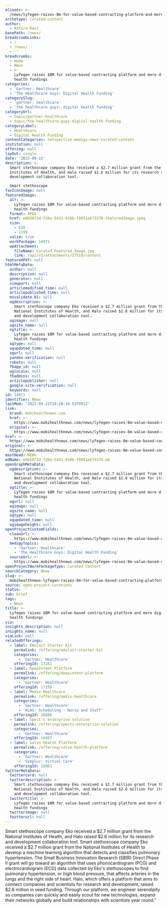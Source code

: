 ```yaml
---
aliases: >-
  /news/lyfegen-raises-8m-for-value-based-contracting-platform-and-more-digital-health-fundings
archetype: curated-content
author:
  - Athira Ravi
basePath: /news/
breadcrumbLinks:
  - /
  - /news/
  - ''
breadcrumbs:
  - Home
  - News
  - >-
    Lyfegen raises $8M for value-based contracting platform and more digital
    health fundings
categories:
  - 'Gartner: Healthcare'
  - 'The Healthcare Guys: Digital Health Funding'
categorySlug:
  - 'gartner: healthcare'
  - 'the healthcare guys: digital health funding'
categoryUrl:
  - topic/gartner-healthcare
  - topic/the-healthcare-guys-digital-health-funding
categoryLabel:
  - Healthcare
  - Digital Health Funding
contentCategories: netspective-medigy-news-curated-content
institution: null
offering: null
layOut: single
date: '2022-09-22'
description: >-
  Smart stethoscope company Eko received a $2.7 million grant from the National
  Institutes of Health, and Halo raised $2.6 million for its research and
  development collaboration tool.

  Smart stethoscope 
favIconImage: null
featuredImage:
  alt: >-
    Lyfegen raises $8M for value-based contracting platform and more digital
    health fundings
  format: JPEG
  href: e6b5873d-f26e-5431-910b-f8051e673378-featuredImage.jpeg
  size:
    - 630
    - 1199
  valid: true
  workPackage: 14971
  wpAttachment:
    fileName: Curated_Featured_Image.jpg
    link: /api/v3/attachments/27510/content
featuredPdf: null
htmlMetaData:
  author: null
  description: null
  generator: null
  viewport: null
  articlemodified_time: null
  articlepublished_time: null
  msvalidate.01: null
  ogdescription: >-
    Smart stethoscope company Eko received a $2.7 million grant from the
    National Institutes of Health, and Halo raised $2.6 million for its research
    and development collaboration tool.
  ogimage: null
  ogsite_name: null
  ogtitle: >-
    Lyfegen raises $8M for value-based contracting platform and more digital
    health fundings
  ogtype: null
  ogupdated_time: null
  ogurl: null
  yandex-verification: null
  robots: null
  fbapp_id: null
  oglocale: null
  fbadmins: null
  articlepublisher: null
  google-site-verification: null
  keywords: null
id: 14971
identifier: News
lastMod: '2022-09-22T19:28:10.537991Z'
link:
  brand: mobihealthnews.com
  href: >-
    https://www.mobihealthnews.com/news/lyfegen-raises-8m-value-based-contracting-platform-and-more-digital-health-fundings
  original: >-
    https://www.mobihealthnews.com/news/lyfegen-raises-8m-value-based-contracting-platform-and-more-digital-health-fundings
href: >-
  https://www.mobihealthnews.com/news/lyfegen-raises-8m-value-based-contracting-platform-and-more-digital-health-fundings
original: >-
  https://www.mobihealthnews.com/news/lyfegen-raises-8m-value-based-contracting-platform-and-more-digital-health-fundings
mastHead: NEWS
mdName: e6b5873d-f26e-5431-910b-f8051e673378.md
openGraphMetaData:
  ogdescription: >-
    Smart stethoscope company Eko received a $2.7 million grant from the
    National Institutes of Health, and Halo raised $2.6 million for its research
    and development collaboration tool.
  ogtitle: >-
    Lyfegen raises $8M for value-based contracting platform and more digital
    health fundings
  ogurl: null
  ogimage: null
  ogsite_name: null
  ogtype: null
  ogupdated_time: null
  ogimageheight: null
openProjectCustomFields:
  cleanUrl: >-
    https://www.mobihealthnews.com/news/lyfegen-raises-8m-value-based-contracting-platform-and-more-digital-health-fundings
  medigyTopics:
    - 'Gartner: Healthcare'
    - 'The Healthcare Guys: Digital Health Funding'
  sourceUrl: >-
    https://www.mobihealthnews.com/news/lyfegen-raises-8m-value-based-contracting-platform-and-more-digital-health-fundings
openProjectWorkPackageType: Curated Content
searchCategory: News
slug: >-
  mobihealthnews-lyfegen-raises-8m-for-value-based-contracting-platform-and-more-digital-health-fundings
source: open-project-curations
status: ''
sub: brief
tags:
  - News
title: >-
  Lyfegen raises $8M for value-based contracting platform and more digital
  health fundings
via: ' '
insights_description: null
insights_name: null
viaLink: null
relatedOfferings:
  - label: Emulait Starter Kit
    permalink: /offering/emulait-starter-kit
    categories:
      - 'Gartner: Healthcare'
    offeringId: 17281
  - label: DeepIntent Platform
    permalink: /offering/deepintent-platform
    categories:
      - 'Gartner: Healthcare'
    offeringId: 17259
  - label: Medix Healthcare
    permalink: /offering/medix-healthcare
    categories:
      - 'Gartner: Healthcare'
      - 'KLAS: Scheduling - Nurse and Staff'
    offeringId: 16888
  - label: Spect's enterprise solution
    permalink: /offering/spects-enterprise-solution
    categories:
      - 'Gartner: Healthcare'
    offeringId: 16087
  - label: Salvo Health Platform
    permalink: /offering/salvo-health-platform
    categories:
      - 'Gartner: Healthcare'
      - 'Symplur: Virtual Care'
    offeringId: 16063
twitterMetaData:
  twittercard: null
  twitterdescription: >-
    Smart stethoscope company Eko received a $2.7 million grant from the
    National Institutes of Health, and Halo raised $2.6 million for its research
    and development collaboration tool.
  twittertitle: >-
    Lyfegen raises $8M for value-based contracting platform and more digital
    health fundings
  twitterimage: null
  twitterurl: null
---
```

<p>Smart stethoscope company Eko received a $2.7 million grant from the National Institutes of Health, and Halo raised $2.6 million for its research and development collaboration tool.
Smart stethoscope company Eko received a $2.7 million grant from the National Institutes of Health to develop a machine learning algorithm that detects and classifies pulmonary hypertension. The Small Business Innovation Research (SBIR) Direct Phase II grant will go toward an algorithm that uses phonocardiogram (PCG) and electrocardiogram (ECG) data collected by Eko's stethoscopes to find pulmonary hypertension, or high blood pressure, that affects arteries in the lungs and the right side of heart.
Halo, which offers a platform that aims to connect companies and scientists for research and development, raised $2.6 million in seed funding.
Through our platform, we engineer serendipity so companies can quickly and easily scout for new technologies, expand their networks globally and build relationships with scientists year round."</p>